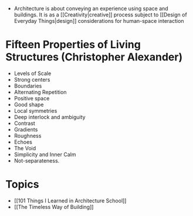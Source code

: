 * Architecture is about conveying an experience using space and buildings. It is as a [[Creativity|creative]] process subject to [[Design of Everyday Things|design]] considerations for human-space interaction

# Fifteen Properties of Living Structures (Christopher Alexander) 
* Levels of Scale 
* Strong centers 
* Boundaries 
* Alternating Repetition 
* Positive space 
* Good shape 
* Local symmetries 
* Deep interlock and ambiguity 
* Contrast 
* Gradients 
* Roughness
* Echoes 
* The Void
* Simplicity and Inner Calm
* Not-separateness. 
# Topics
* [[101 Things I Learned in Architecture School]]
* [[The Timeless Way of Building]]